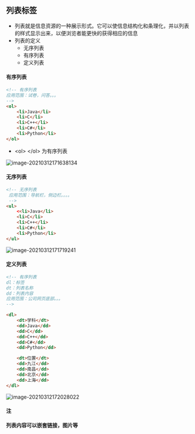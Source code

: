 ## 列表标签

- 列表就是信息资源的一种展示形式。它可以使信息结构化和条理化，并以列表的样式显示出来，以便浏览者能更快的获得相应的信息
- 列表的定义
    - 无序列表
    - 有序列表
    - 定义列表

#### 有序列表

```html
<!-- 有序列表
应用范围：试卷，问答。。。
-->
<ol>
    <li>Java</li>
    <li>C</li>
    <li>C++</li>
    <li>C#</li>
    <li>Python</li>
</ol>
```

- \<ol> \</ol> 为有序列表

![image-20210312171638134](https://img2020.cnblogs.com/blog/2213660/202103/2213660-20210312171638383-409842652.png) 

#### 无序列表

```html
<!-- 无序列表
 应用范围：导航栏，侧边栏。。。。
 -->
<ul>
    <<li>Java</li>
    <li>C</li>
    <li>C++</li>
    <li>C#</li>
    <li>Python</li>
</ul>
```

![image-20210312171719241](https://img2020.cnblogs.com/blog/2213660/202103/2213660-20210312171719601-1187507744.png) 

#### 定义列表

```html
<!-- 有序列表
dl：标签
dt：列表名称
dd：列表内容
应用范围：公司网页底部。。。
-->

<dl>
    <dt>学科</dt>
    <dd>Java</dd>
    <dd>C</dd>
    <dd>C++</dd>
    <dd>C#</dd>
    <dd>Python</dd>

    <dt>位置</dt>
    <dd>九江</dd>
    <dd>南昌</dd>
    <dd>北京</dd>
    <dd>上海</dd>
</dl>
```

![image-20210312172028022](https://img2020.cnblogs.com/blog/2213660/202103/2213660-20210312172028408-1457152291.png)



#### **注** 

**列表内容可以嵌套链接，图片等** 

